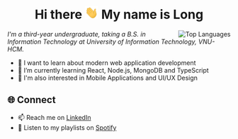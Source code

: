 <h1 align="center">Hi there <img src="./assets/waving.gif" width="30px" alt="waving"> My name is Long</h1>

<img align="right" alt="Top Languages" src="https://github-readme-stats.vercel.app/api/top-langs/?username=minhlong149&theme=dracula&hide_border=true&langs_count=6&layout=compact"/>

_I'm a third-year undergraduate, taking a B.S. in Information Technology at University of Information Technology, VNU-HCM._

- 🔭 I want to learn about modern web application development
- 🌱 I’m currently learning React, Node.js, MongoDB and TypeScript
- 👀 I'm also interested in Mobile Applications and UI/UX Design

## 🌐 Connect

- 📫 Reach me on [LinkedIn](https://linkedin.com/in/longndm)
- 🎵 Listen to my playlists on [Spotify](https://open.spotify.com/user/ryanpax)
